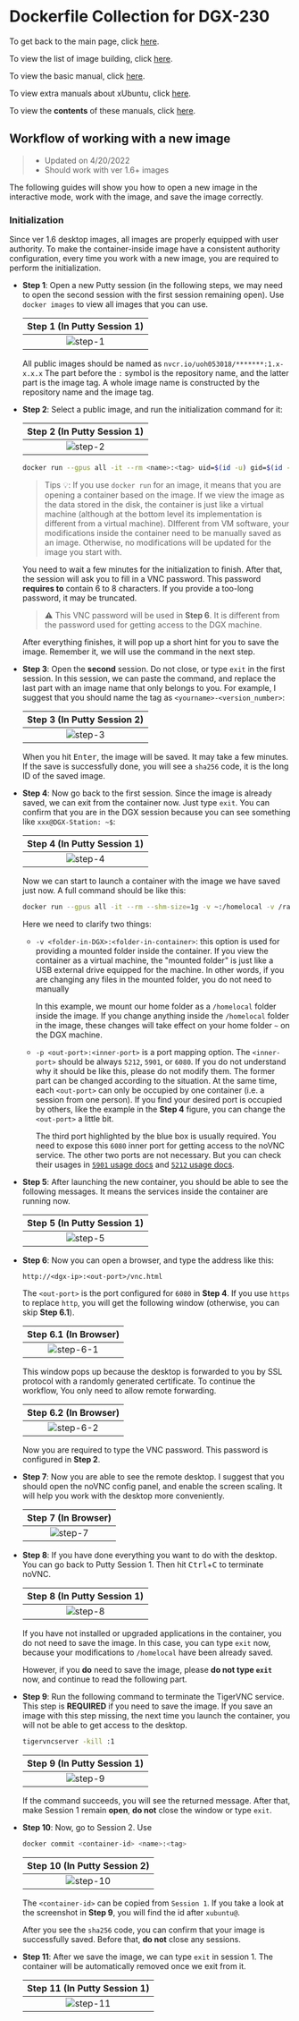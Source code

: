 # Dockerfile Collection for DGX-230

To get back to the main page, click [here](../index).

To view the list of image building, click [here](../dockerlist).

To view the basic manual, click [here](../manual).

To view extra manuals about xUbuntu, click [here](../manual-xubuntu).

To view the **contents** of these manuals, click [here](../manual-session).

## Workflow of working with a new image

> * Updated on 4/20/2022
> * Should work with ver 1.6+ images

The following guides will show you how to open a new image in the interactive mode, work with the image, and save the image correctly.

### Initialization

Since ver 1.6 desktop images, all images are properly equipped with user authority. To make the container-inside image have a consistent authority configuration, every time you work with a new image, you are required to perform the initialization.

* **Step 1**: Open a new Putty session (in the following steps, we may need to open the second session with the first session remaining open). Use `docker images` to view all images that you can use.

    |   Step 1 (In Putty Session 1)  |
    | :----------------------------: |
    | ![step-1](./display/interactive/step-1.png) |

    All public images should be named as `nvcr.io/uoh053018/*******:1.x-x.x.x` The part before the `:` symbol is the repository name, and the latter part is the image tag. A whole image name is constructed by the repository name and the image tag.

* **Step 2**: Select a public image, and run the initialization command for it:

    |   Step 2 (In Putty Session 1)  |
    | :----------------------------: |
    | ![step-2](./display/interactive/step-2.png) |

    ```bash
    docker run --gpus all -it --rm <name>:<tag> uid=$(id -u) gid=$(id -g)
    ```

    > Tips :bulb:: If you use `docker run` for an image, it means that you are opening a container based on the image. If we view the image as the data stored in the disk, the container is just like a virtual machine (although at the bottom level its implementation is different from a virtual machine).
    > DIfferent from VM software, your modifications inside the container need to be manually saved as an image. Otherwise, no modifications will be updated for the image you start with.

    You need to wait a few minutes for the initialization to finish. After that, the session will ask you to fill in a VNC password. This password **requires to** contain 6 to 8 characters. If you provide a too-long password, it may be truncated.

    > :warning: This VNC password will be used in **Step 6**. It is different from the password used for getting access to the DGX machine.

    After everything finishes, it will pop up a short hint for you to save the image. Remember it, we will use the command in the next step.

* **Step 3**: Open the **second** session. Do not close, or type `exit` in the first session. In this session, we can paste the command, and replace the last part with an image name that only belongs to you. For example, I suggest that you should name the tag as `<yourname>-<version_number>`:

    |   Step 3 (In Putty Session 2)  |
    | :----------------------------: |
    | ![step-3](./display/interactive/step-3.png) |

    When you hit <kbd>Enter</kbd>, the image will be saved. It may take a few minutes. If the save is successfully done, you will see a `sha256` code, it is the long ID of the saved image.

* **Step 4**: Now go back to the first session. Since the image is already saved, we can exit from the container now. Just type `exit`. You can confirm that you are in the DGX session because you can see something like `xxx@DGX-Station: ~$`:

    |   Step 4 (In Putty Session 1)  |
    | :----------------------------: |
    | ![step-4](./display/interactive/step-4.png) |

    Now we can start to launch a container with the image we have saved just now. A full command should be like this:

    ```bash
    docker run --gpus all -it --rm --shm-size=1g -v ~:/homelocal -v /raid/xxx:/data -v /raid/shared:/shareddata -p 5901:5901 -p 5212:5212 -p 6080:6080 <name>:<tag>
    ```

    Here we need to clarify two things:

    * `-v <folder-in-DGX>:<folder-in-container>`: this option is used for providing a mounted folder inside the container. If you view the container as a virtual machine, the "mounted folder" is just like a USB external drive equipped for the machine. In other words, if you are changing any files in the mounted folder, you do not need to manually 

        In this example, we mount our home folder as a `/homelocal` folder inside the image. If you change anything inside the `/homelocal` folder in the image, these changes will take effect on your home folder `~` on the DGX machine.

    * `-p <out-port>:<inner-port>` is a port mapping option. The `<inner-port>` should be always `5212`, `5901`, or `6080`. If you do not understand why it should be like this, please do not modify them. The former part can be changed according to the situation. At the same time, each `<out-port>` can only be occupied by one container (i.e. a session from one person). If you find your desired port is occupied by others, like the example in the **Step 4** figure, you can change the `<out-port>` a little bit.

        The third port highlighted by the blue box is usually required. You need to expose this `6080` inner port for getting access to the noVNC service. The other two ports are not necessary. But you can check their usages in [`5901` usage docs][doc-5901] and [`5212` usage docs][doc-5212].

* **Step 5**: After launching the new container, you should be able to see the following messages. It means the services inside the container are running now.

    |   Step 5 (In Putty Session 1)  |
    | :----------------------------: |
    | ![step-5](./display/interactive/step-5.png) |

* **Step 6**: Now you can open a browser, and type the address like this:

    ```addr
    http://<dgx-ip>:<out-port>/vnc.html
    ```

    The `<out-port>` is the port configured for `6080` in **Step 4**. If you use `https` to replace `http`, you will get the following window (otherwise, you can skip **Step 6.1**).

    |   Step 6.1 (In Browser)  |
    | :----------------------------: |
    | ![step-6-1](./display/interactive/step-6-1.png) |

    This window pops up because the desktop is forwarded to you by SSL protocol with a randomly generated certificate. To continue the workflow, You only need to allow remote forwarding.

    |   Step 6.2 (In Browser)  |
    | :----------------------------: |
    | ![step-6-2](./display/interactive/step-6-2.png) |

    Now you are required to type the VNC password. This password is configured in **Step 2**.

* **Step 7**: Now you are able to see the remote desktop. I suggest that you should open the noVNC config panel, and enable the screen scaling. It will help you work with the desktop more conveniently.

    |   Step 7 (In Browser)  |
    | :----------------------------: |
    | ![step-7](./display/interactive/step-7.jpg) |

* **Step 8**: If you have done everything you want to do with the desktop. You can go back to Putty Session 1. Then hit <kbd>Ctrl</kbd>+<kbd>C</kbd> to terminate noVNC.

    |   Step 8 (In Putty Session 1)  |
    | :----------------------------: |
    | ![step-8](./display/interactive/step-8.png) |

    If you have not installed or upgraded applications in the container, you do not need to save the image. In this case, you can type `exit` now, because your modifications to `/homelocal` have been already saved.

    However, if you **do** need to save the image, please **do not type `exit`** now, and continue to read the following part.

* **Step 9**: Run the following command to terminate the TigerVNC service. This step is **REQUIRED** if you need to save the image. If you save an image with this step missing, the next time you launch the container, you will not be able to get access to the desktop.

    ```bash
    tigervncserver -kill :1
    ```

    |   Step 9 (In Putty Session 1)  |
    | :----------------------------: |
    | ![step-9](./display/interactive/step-9.png) |

    If the command succeeds, you will see the returned message. After that, make Session 1 remain **open**, **do not** close the window or type `exit`.

* **Step 10**: Now, go to Session 2. Use

    ```bash
    docker commit <container-id> <name>:<tag>
    ```

    |   Step 10 (In Putty Session 2)  |
    | :-----------------------------: |
    | ![step-10](./display/interactive/step-10.png) |

    The `<container-id>` can be copied from `Session 1`. If you take a look at the screenshot in **Step 9**, you will find the id after `xubuntu@`.

    After you see the `sha256` code, you can confirm that your image is successfully saved. Before that, **do not** close any sessions.

* **Step 11**: After we save the image, we can type `exit` in session 1. The container will be automatically removed once we exit from it.

    |   Step 11 (In Putty Session 1)  |
    | :-----------------------------: |
    | ![step-11](./display/interactive/step-11.png) |

[doc-5901]:../manual#usage-interactive-mode
[doc-5212]:../manual-xubuntu/file-browser
